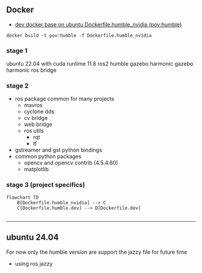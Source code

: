 
## Docker

- [dev docker base on ubuntu Dockerfile.humble_nvidia (pov:humble)](Dockerfile.humble.dev)


```
docker build -t pov:humble -f Dockerfile.humble_nvidia
```

### stage 1
ubuntu 22.04 with cuda runtime 11.8
ros2 humble
gazebo harmonic
gazebo harmonic ros bridge

### stage 2
- ros package common for many projects
    - mavros
    - cyclone dds
    - cv bridge
    - web bridge
    - ros utils
        - rqt
        - tf
- gstreamer and gst  python bindings
- common python packages
    - opencv and opencv contrib (4.5.4.60)
    - matplotlib


### stage 3 (project specifics)



```mermaid
flowchart TD
    B[Dockerfile.humble_nvidia] --> C
    C[Dockerfile.humble.dev] --> D[Dockerfile.dev]
    
```

---

## ubuntu 24.04
For now only the humble version are support
the jazzy file for future time
- using ros jazzy